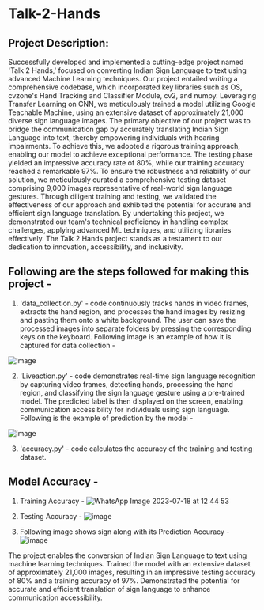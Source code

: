 # Talk-2-Hands
## Project Description:
Successfully developed and implemented a cutting-edge project named 'Talk 2 Hands,' focused on converting Indian Sign Language to text using advanced Machine Learning techniques. Our project entailed writing a comprehensive codebase, which incorporated key libraries such as OS, cvzone's Hand Tracking and Classifier Module, cv2, and numpy. Leveraging Transfer Learning on CNN, we meticulously trained a model utilizing Google Teachable Machine, using an extensive dataset of approximately 21,000 diverse sign language images. The primary objective of our project was to bridge the communication gap by accurately translating Indian Sign Language into text, thereby empowering individuals with hearing impairments. To achieve this, we adopted a rigorous training approach, enabling our model to achieve exceptional performance. The testing phase yielded an impressive accuracy rate of 80%, while our training accuracy reached a remarkable 97%.
To ensure the robustness and reliability of our solution, we meticulously curated a comprehensive testing dataset comprising 9,000 images representative of real-world sign language gestures. Through diligent training and testing, we validated the effectiveness of our approach and exhibited the potential for accurate and efficient sign language translation. By undertaking this project, we demonstrated our team's technical proficiency in handling complex challenges, applying advanced ML techniques, and utilizing libraries effectively. The Talk 2 Hands project stands as a testament to our dedication to innovation, accessibility, and inclusivity.

## Following are the steps followed for making this project - 
1. 'data_collection.py' - code continuously tracks hands in video frames, extracts the hand region, and processes the hand images by resizing and pasting them onto a white background. The user can save the processed images into separate folders by pressing the corresponding keys on the keyboard. Following image is an example of how it is captured for data collection -
   
![image](https://github.com/Durvesh001/Talk-2-Hands/assets/75305014/62113e54-449e-4755-80f4-79fa7bf2697d)


2. 'Liveaction.py' - code demonstrates real-time sign language recognition by capturing video frames, detecting hands, processing the hand region, and classifying the sign language gesture using a pre-trained model. The predicted label is then displayed on the screen, enabling communication accessibility for individuals using sign language. Following is the example of prediction by the model -

![image](https://github.com/Durvesh001/Talk-2-Hands/assets/75305014/f8a0eb2b-a269-45a9-99f3-acdca8412dfc)


3. 'accuracy.py' - code calculates the accuracy of the training and testing dataset.

## Model Accuracy -
1. Training Accuracy -
![WhatsApp Image 2023-07-18 at 12 44 53](https://github.com/Durvesh001/Talk-2-Hands/assets/75305014/8508590b-085e-42e6-9d7b-91f519b8f710)


2. Testing Accuracy - 
![image](https://github.com/Durvesh001/Talk-2-Hands/assets/75305014/d0f635f8-de3a-4ca8-8687-012e029a8be0)


3. Following image shows sign along with its Prediction Accuracy - 
![image](https://github.com/Durvesh001/Talk-2-Hands/assets/75305014/ff9ca519-c278-463d-ad05-1453cbe6ee5c)





The project enables the conversion of Indian Sign Language to text using machine learning techniques. Trained the model with an extensive dataset of approximately 21,000 images, resulting in an impressive testing accuracy of 80% and a training accuracy of 97%. Demonstrated the potential for accurate and efficient translation of sign language to enhance communication accessibility.

